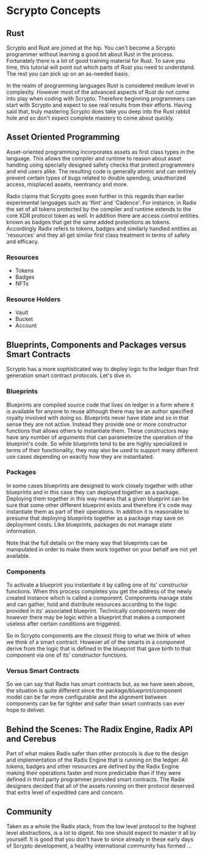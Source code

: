 # Scrypto Concepts

## Rust

Scrypto and Rust are joined at the hip. You can't become a Scrypto programmer without learning a good bit about Rust in the process. Fortunately there is a lot of good training material for Rust. To save you time, this tutorial will point out which parts of Rust you need to understand. The rest you can pick up on an as-needed basis.

In the realm of programming languages Rust is considered medium level in complexity. However most of the advanced aspects of Rust do not come into play when coding with Scrypto. Therefore beginning programmers can start with Scrypto and expect to see real results from their efforts. Having said that, truly mastering Scrypto does take you deep into the Rust rabbit hole and so don't expect complete mastery to come about quickly.

## Asset Oriented Programming

Asset-oriented programming incorporates assets as first class types in the language. This allows the compiler and runtime to reason about asset handling using specially designed safety checks that protect programmers and end users alike. The resulting code is generally atomic and can entirely prevent certain types of bugs related to double spending, unauthorized access, misplaced assets, reentrancy and more.

Radix claims that Scrypto goes even further in this regards than earlier experimental languages such as 'flint' and 'Cadence'. For instance, in Radix the set of all tokens protected by the compiler and runtime extends to the core XDR protocol token as well. In addition there are access control entities known as badges that get the same added protections as tokens. Accordingly Radix refers to tokens, badges and similarly handled entities as 'resources' and they all get similar first class treatment in terms of safety and efficacy.

### Resources

* Tokens
* Badges
* NFTs

### Resource Holders
* Vault
* Bucket
* Account

## Blueprints, Components and Packages versus Smart Contracts

Scrypto has a more sophisticated way to deploy logic to the ledger than first generation smart contract protocols. Let's dive in.

### Blueprints

Blueprints are compiled source code that lives on ledger in a form where it is available for anyone to reuse although there may be an author specified royalty involved with doing so.
Blueprints never have state and so in that sense they are not active. Instead they provide one or more constructor functions that allows others to instantiate them. These constructors may have any number of arguments that can parameterize the operation of the blueprint's code. So while blueprints tend to be are highly specialized in terms of their functionality, they may also be used to support many different use cases depending on exactly how they are instantiated.

### Packages

In some cases blueprints are designed to work closely together with other blueprints and in this case they can deployed together as a package. Deploying them together in this way means that a given blueprint can be sure that some other different blueprint exists and therefore it's code may instantiate them as part of their operations. In addition it is reasonable to presume that deploying blueprints together as a package may save on deployment costs. Like blueprints, packages do not manage state information.

Note that the full details on the many way that blueprints can be manipulated in order to make them work together on your behalf are not yet available.

### Components

To activate a blueprint you instantiate it by calling one of its' constructor functions. When this process completes you get the address of the newly created instance which is called a component. Components manage state and can gather, hold and distribute resources according to the logic provided in its' associated blueprint. Technically components never die however there may be logic within a blueprint that makes a component useless after certain conditions are triggered.

So in Scrypto components are the closest thing to what we think of when we think of a smart contract. However all of the smarts in a component derive from the logic that is defined in the blueprint that gave birth to that component via one of its' constructor functions.

### Versus Smart Contracts

So we can say that Radix has smart contracts but, as we have seen above, the situation is quite different since the package/blueprint/component model can be far more configurable and the alignment between components can be far tighter and safer than smart contracts can ever hope to deliver.

## Behind the Scenes: The Radix Engine, Radix API and Cerebus

Part of what makes Radix safer than other protocols is due to the design and implementation of the Radix Engine that is running on the ledger. All tokens, badges and other resources are defined by the Radix Engine making their operations faster and more predictable than if they were defined in third party programmer provided smart contracts. The Radix designers decided that all of the assets running on their protocol deserved that extra level of expedited care and concern.

## Community

Taken as a whole the Radix stack, from the low level protocol to the highest level abstractions, is a lot to digest. No one should expect to master it all by yourself.  It is good that you don't have to since already in these early days of Scrypto development, a healthy international community has formed ...
